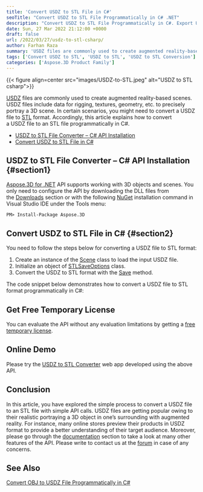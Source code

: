 ```yaml
---
title: 'Convert USDZ to STL File in C#'
seoTitle: "Convert USDZ to STL File Programmatically in C# .NET"
description: "Convert USDZ to STL File Programmatically in C#. Export USDZ file in .NET or .NET Core based applications with few lines of code."
date: Sun, 27 Mar 2022 21:12:00 +0000
draft: false
url: /2022/03/27/usdz-to-stl-csharp/
author: Farhan Raza
summary: 'USDZ files are commonly used to create augmented reality-based scenes. USDZ files include data for rigging, textures, geometry, etc. to precisely portray a 3D scene. In certain scenarios, you might need to convert a USDZ file to STL format. Accordingly, this article explains how to **convert a USDZ file to an STL file programmatically in C#.**'
tags: ['Convert USDZ to STL', 'USDZ to STL', 'USDZ to STL Conversion']
categories: ['Aspose.3D Product Family']
---
```




{{< figure align=center src="images/USDZ-to-STL.jpeg" alt="USDZ to STL csharp">}}


[USDZ][1] files are commonly used to create augmented reality-based scenes. USDZ files include data for rigging, textures, geometry, etc. to precisely portray a 3D scene. In certain scenarios, you might need to convert a USDZ file to [STL][2] format. Accordingly, this article explains how to convert a USDZ file to an STL file programmatically in C#.

*   [USDZ to STL File Converter – C# API Installation][3]
*   [Convert USDZ to STL File in C#][4]

## USDZ to STL File Converter – C# API Installation {#section1}

[Aspose.3D for .NET][5] API supports working with 3D objects and scenes. You only need to configure the API by downloading the DLL files from the [Downloads][6] section or with the following [NuGet][7] installation command in Visual Studio IDE under the Tools menu:

```
PM> Install-Package Aspose.3D
```

## Convert USDZ to STL File in C# {#section2}

You need to follow the steps below for converting a USDZ file to STL format:

1.  Create an instance of the [Scene][8] class to load the input USDZ file.
2.  Initialize an object of [STLSaveOptions][9] class.
3.  Convert the USDZ to STL format with the [Save][10] method.

The code snippet below demonstrates how to convert a USDZ file to STL format programmatically in C#:



## Get Free Temporary License

You can evaluate the API without any evaluation limitations by getting a [free temporary license][11].

## Online Demo

Please try the [USDZ to STL Converter][12] web app developed using the above API.

## Conclusion

In this article, you have explored the simple process to convert a USDZ file to an STL file with simple API calls. USDZ files are getting popular owing to their realistic portraying a 3D object in one’s surrounding with augmented reality. For instance, many online stores preview their products in USDZ format to provide a better understanding of their target audience. Moreover, please go through the [documentation][13] section to take a look at many other features of the API. Please write to contact us at the [forum][14] in case of any concerns.

## See Also

[Convert OBJ to USDZ File Programmatically in C#][15]




[1]: https://docs.fileformat.com/3d/usdz/
[2]: https://docs.fileformat.com/cad/stl/
[3]: #section1
[4]: #section2
[5]: https://products.aspose.com/3d/net/
[6]: https://releases.aspose.com/
[7]: https://www.nuget.org/packages/Aspose.3D
[8]: https://apireference.aspose.com/3d/net/aspose.threed/scene
[9]: https://apireference.aspose.com/3d/net/aspose.threed.formats/stlsaveoptions
[10]: https://apireference.aspose.com/3d/net/aspose.threed/scene/methods/save/index
[11]: https://purchase.aspose.com/temporary-license
[12]: https://products.aspose.app/3d/conversion/usdz-to-stl
[13]: https://docs.aspose.com/3d/net/
[14]: https://forum.aspose.com/c/3d
[15]: https://blog.aspose.com/2022/03/01/convert-obj-usdz-csharp/





